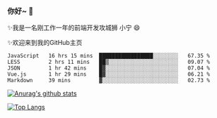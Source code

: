 ### 你好~  👋

✨我是一名刚工作一年的前端开发攻城狮 小宁 😄

✨欢迎来到我的GitHub主页
<!--
**7148505/7148505** is a ✨ _special_ ✨ repository because its `README.md` (this file) appears on your GitHub profile.

Here are some ideas to get you started:

- 🔭 I’m currently working on ...
- 🌱 I’m currently learning ...
- 👯 I’m looking to collaborate on ...
- 🤔 I’m looking for help with ...
- 💬 Ask me about ...
- 📫 How to reach me: ...
- 😄 Pronouns: ...
- ⚡ Fun fact: ...
-->

<!--START_SECTION:waka-->
```text
JavaScript   16 hrs 15 mins  █████████████████░░░░░░░░   67.35 % 
LESS         2 hrs 11 mins   ██▒░░░░░░░░░░░░░░░░░░░░░░   09.07 % 
JSON         1 hr 42 mins    █▓░░░░░░░░░░░░░░░░░░░░░░░   07.04 % 
Vue.js       1 hr 29 mins    █▓░░░░░░░░░░░░░░░░░░░░░░░   06.21 % 
Markdown     39 mins         ▓░░░░░░░░░░░░░░░░░░░░░░░░   02.73 % 
```
<!--END_SECTION:waka-->

[![Anurag's github stats](https://github-readme-stats.vercel.app/api?username=ZhangNing-debug)](https://github.com/anuraghazra/github-readme-stats)

[![Top Langs](https://github-readme-stats.vercel.app/api/top-langs/?username=ZhangNing-debug&layout=compact)](https://github.com/anuraghazra/github-readme-stats)
